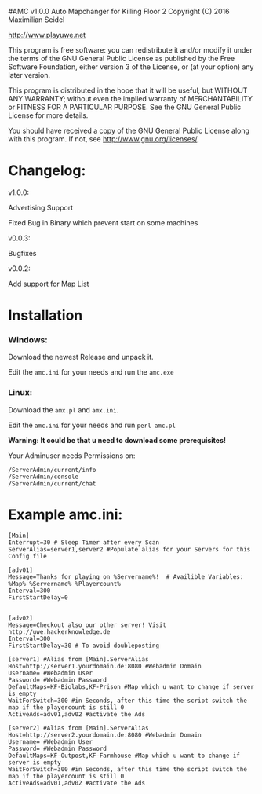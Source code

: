#AMC v1.0.0
Auto Mapchanger for Killing Floor 2
Copyright (C) 2016 Maximilian Seidel

http://www.playuwe.net


This program is free software: you can redistribute it and/or modify
it under the terms of the GNU General Public License as published by
the Free Software Foundation, either version 3 of the License, or
(at your option) any later version.

This program is distributed in the hope that it will be useful,
but WITHOUT ANY WARRANTY; without even the implied warranty of
MERCHANTABILITY or FITNESS FOR A PARTICULAR PURPOSE.  See the
GNU General Public License for more details.

You should have received a copy of the GNU General Public License
along with this program.  If not, see <http://www.gnu.org/licenses/>.


# Changelog:

v1.0.0:

Advertising Support

Fixed Bug in Binary which prevent start on some machines


v0.0.3:

Bugfixes

v0.0.2:

Add support for Map List

# Installation

### Windows:

Download the newest Release and unpack it.

Edit the `amc.ini` for your needs and run the `amc.exe`

### Linux:

Download the `amx.pl` and `amx.ini`.

Edit the `amc.ini` for your needs and run `perl amc.pl`

__Warning: It could be that u need to download some prerequisites!__



Your Adminuser needs Permissions on:
```
/ServerAdmin/current/info
/ServerAdmin/console
/ServerAdmin/current/chat
```

# Example amc.ini:
```
[Main]
Interrupt=30 # Sleep Timer after every Scan
ServerAlias=server1,server2 #Populate alias for your Servers for this Config file

[adv01] 
Message=Thanks for playing on %Servername%!  # Availible Variables: %Map% %Servername% %Playercount%
Interval=300
FirstStartDelay=0


[adv02]
Message=Checkout also our other server! Visit http://uwe.hackerknowledge.de
Interval=300
FirstStartDelay=30 # To avoid doubleposting

[server1] #Alias from [Main].ServerAlias
Host=http://server1.yourdomain.de:8080 #Webadmin Domain
Username= #Webadmin User
Password= #Webadmin Password
DefaultMaps=KF-Biolabs,KF-Prison #Map which u want to change if server is empty
WaitForSwitch=300 #in Seconds, after this time the script switch the map if the playercount is still 0
ActiveAds=adv01,adv02 #activate the Ads

[server2] #Alias from [Main].ServerAlias
Host=http://server2.yourdomain.de:8080 #Webadmin Domain
Username= #Webadmin User
Password= #Webadmin Password
DefaultMaps=KF-Outpost,KF-Farmhouse #Map which u want to change if server is empty
WaitForSwitch=300 #in Seconds, after this time the script switch the map if the playercount is still 0
ActiveAds=adv01,adv02 #activate the Ads
```
